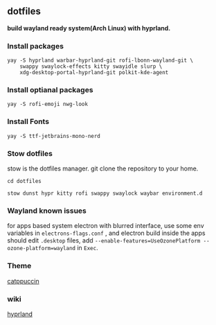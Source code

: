 ## dotfiles

**build wayland ready system(Arch Linux) with hyprland.**

### Install packages

```
yay -S hyprland warbar-hyprland-git rofi-lbonn-wayland-git \
    swappy swaylock-effects kitty swayidle slurp \
    xdg-desktop-portal-hyprland-git polkit-kde-agent
```

### Install optianal packages

```
yay -S rofi-emoji nwg-look
```

### Install Fonts

```
yay -S ttf-jetbrains-mono-nerd
```

### Stow dotfiles

stow is the dotfiles manager.
git clone the repository to your home.

```
cd dotfiles

stow dunst hypr kitty rofi swappy swaylock waybar environment.d
```

### Wayland known issues

for apps based system electron with blurred interface, use some env variables in `electrons-flags.conf` , and electron build inside the apps should edit `.desktop` files,
add `--enable-features=UseOzonePlatform --ozone-platform=wayland` in `Exec`.

### Theme

[catppuccin]('https://github.com/catppuccin/catppuccin')

### wiki

[hyprland]('https://wiki.hyprland.org/')

